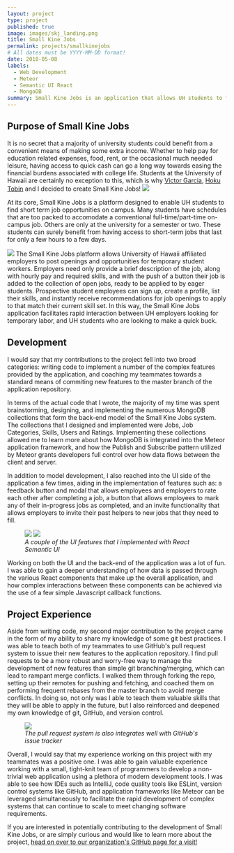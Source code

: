 ```yaml
---
layout: project
type: project
published: true
image: images/skj_landing.png
title: Small Kine Jobs
permalink: projects/smallkinejobs
# All dates must be YYYY-MM-DD format!
date: 2018-05-08
labels:
  - Web Development
  - Meteor
  - Semantic UI React
  - MongoDB
summary: Small Kine Jobs is an application that allows UH students to find short term employment opportunities at the University of Hawaii in a quick and easy manner.
---
```


## Purpose of Small Kine Jobs
It is no secret that a majority of university students could benefit from a convenient means of making some extra income. Whether to help pay for education related expenses, food, rent, or the occasional much needed leisure, having access to quick cash can go a long way towards easing the financial burdens associated with college life. Students at the University of Hawaii are certainly no exception to this, which is why <a href="https://victor-jr.github.io/">Victor Garcia</a>, <a href="https://htobin.github.io/">Hoku Tobin</a> and I decided to create Small Kine Jobs!
<img class="ui large centered rounded image" src="../images/landingpagedraft2.PNG">

At its core, Small Kine Jobs is a platform designed to enable UH students to find short term job opportunities on campus. Many students have schedules that are too packed to accomodate a conventional full-time/part-time on-campus job. Others are only at the university for a semester or two. These students can surely benefit from having access to short-term jobs that last for only a few hours to a few days.

<img class="ui large centered rounded image" src="../images/finalPostAJob.PNG">
The Small Kine Jobs platform allows University of Hawaii affiliated employers to post openings and opportunities for temporary student workers. Employers need only provide a brief description of the job, along with hourly pay and required skills, and with the push of a button their job is added to the collection of open jobs, ready to be applied to by eager students. Prospective student employees can sign up, create a profile, list their skills, and instantly receive recommendations for job openings to apply to that match their current skill set. In this way, the Small Kine Jobs application facilitates rapid interaction between UH employers looking for temporary labor, and UH students who are looking to make a quick buck.

## Development
I would say that my contributions to the project fell into two broad categories: writing code to implement a number of the complex features provided by the application, and coaching my teammates towards a standard means of commiting new features to the master branch of the application repository.

In terms of the actual code that I wrote, the majority of my time was spent brainstorming, designing, and implementing the numerous MongoDB collections that form the back-end model of the Small Kine Jobs system. The collections that I designed and implemented were Jobs, Job Categories, Skills, Users and Ratings. Implementing these collections allowed me to learn more about how MongoDB is integrated into the Meteor application framework, and how the Publish and Subscribe pattern utilized by Meteor grants developers full control over how data flows between the client and server.

In addition to model development, I also reached into the UI side of the application a few times, aiding in the implementation of features such as: a feedback button and modal that allows employees and employers to rate each other after completing a job, a button that allows employees to mark any of their in-progress jobs as completed, and an invite functionality that allows employers to invite their past helpers to new jobs that they need to fill. 
<figure>
  <div class="ui centered medium images">
    <img src="../images/finalHelperSubmitFeedback.PNG">
    <img src="../images/finalInvitePastUserToOtherJob.PNG">  
  </div>
  <figcaption><em>A couple of the UI features that I implemented with React Semantic UI</em></figcaption>
</figure>
Working on both the UI and the back-end of the application was a lot of fun. I was able to gain a deeper understanding of how data is passed through the various React components that make up the overall application, and how complex interactions between these components can be achieved via the use of a few simple Javascript callback functions.

## Project Experience
Aside from writing code, my second major contribution to the project came in the form of my ability to share my knowledge of some git best practices. I was able to teach both of my teammates to use GitHub's pull request system to issue their new features to the application repository. I find pull requests to be a more robust and worry-free way to manage the development of new features than simple git branching/merging, which can lead to rampant merge conflicts. I walked them through forking the repo, setting up their remotes for pushing and fetching, and coached them on performing frequent rebases from the master branch to avoid merge conflicts. In doing so, not only was I able to teach them valuable skills that they will be able to apply in the future, but I also reinforced and deepened my own knowledge of git, GitHub, and version control.
<figure>
  <img class="ui large centered image" src="../images/pull_request.png">
  <figcaption><em>The pull request system is also integrates well with GitHub's issue tracker</em></figcaption>
</figure>
Overall, I would say that my experience working on this project with my teammates was a positive one. I was able to gain valuable experience working with a small, tight-knit team of programmers to develop a non-trivial web application using a plethora of modern development tools. I was able to see how IDEs such as IntelliJ, code quality tools like ESLint, version control systems like GitHub, and application frameworks like Meteor can be leveraged simultaneously to facilitate the rapid development of complex systems that can continue to scale to meet changing software requirements.

If you are interested in potentially contributing to the development of Small Kine Jobs, or are simply curious and would like to learn more about the project, <a href="https://smallkinejobs.github.io">head on over to our organization's GitHub page for a visit!</a>
